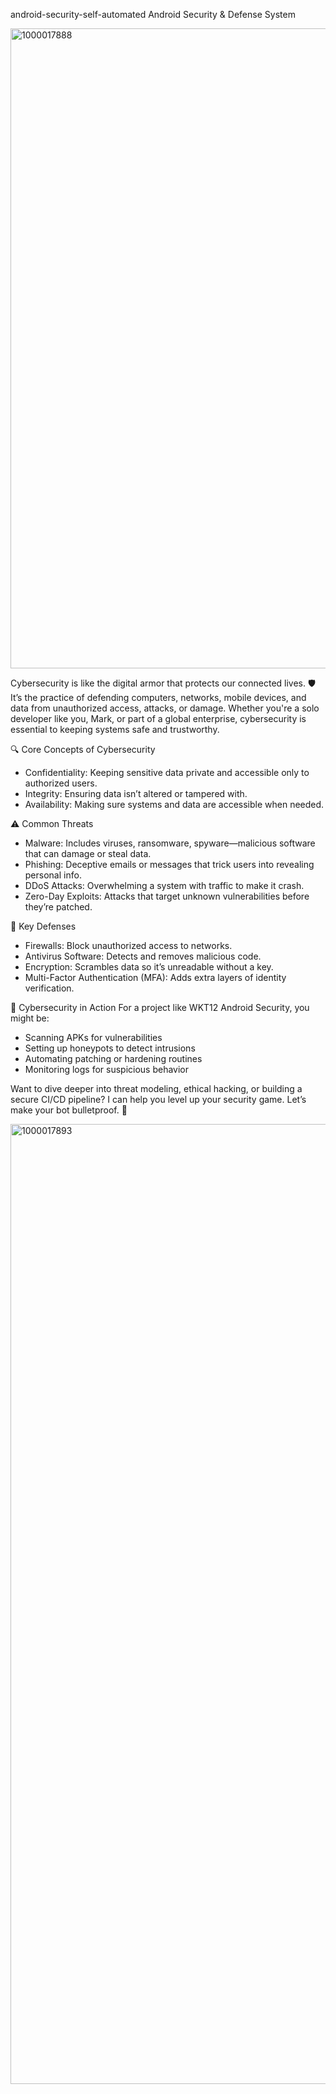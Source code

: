 android-security-self-automated
Android Security & Defense System 

 <img width="1024" height="1024" alt="1000017888" src="https://github.com/user-attachments/assets/9e9fa79a-a6eb-4dc4-8514-239c868974ef" />
 
Cybersecurity is like the digital armor that protects our connected lives. 🛡️ It’s the practice of defending computers, networks, mobile devices, and data from unauthorized access, attacks, or damage. Whether you're a solo developer like you, Mark, or part of a global enterprise, cybersecurity is essential to keeping systems safe and trustworthy.

🔍 Core Concepts of Cybersecurity
- Confidentiality: Keeping sensitive data private and accessible only to authorized users.
- Integrity: Ensuring data isn’t altered or tampered with.
- Availability: Making sure systems and data are accessible when needed.

⚠️ Common Threats
- Malware: Includes viruses, ransomware, spyware—malicious software that can damage or steal data.
- Phishing: Deceptive emails or messages that trick users into revealing personal info.
- DDoS Attacks: Overwhelming a system with traffic to make it crash.
- Zero-Day Exploits: Attacks that target unknown vulnerabilities before they’re patched.

🧰 Key Defenses
- Firewalls: Block unauthorized access to networks.
- Antivirus Software: Detects and removes malicious code.
- Encryption: Scrambles data so it’s unreadable without a key.
- Multi-Factor Authentication (MFA): Adds extra layers of identity verification.

🚀 Cybersecurity in Action
For a project like WKT12 Android Security, you might be:
- Scanning APKs for vulnerabilities
- Setting up honeypots to detect intrusions
- Automating patching or hardening routines
- Monitoring logs for suspicious behavior

Want to dive deeper into threat modeling, ethical hacking, or building a secure CI/CD pipeline? I can help you level up your security game. Let’s make your bot bulletproof. 🔐

<img width="1024" height="1536" alt="1000017893" src="https://github.com/user-attachments/assets/e9aa2199-2dda-499d-9020-c50c03d5a337" />
